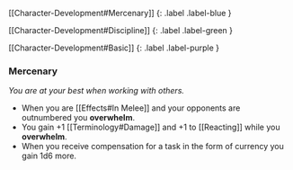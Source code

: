 
[[Character-Development#Mercenary]]
{: .label .label-blue }

[[Character-Development#Discipline]]
{: .label .label-green }

[[Character-Development#Basic]]
{: .label .label-purple }
### Mercenary
*You are at your best when working with others.*
* When you are [[Effects#In Melee]] and your opponents are outnumbered you **overwhelm**.
* You gain +1 [[Terminology#Damage]] and +1 to [[Reacting]] while you **overwhelm**. 
* When you receive compensation for a task in the form of currency you gain 1d6 more.
